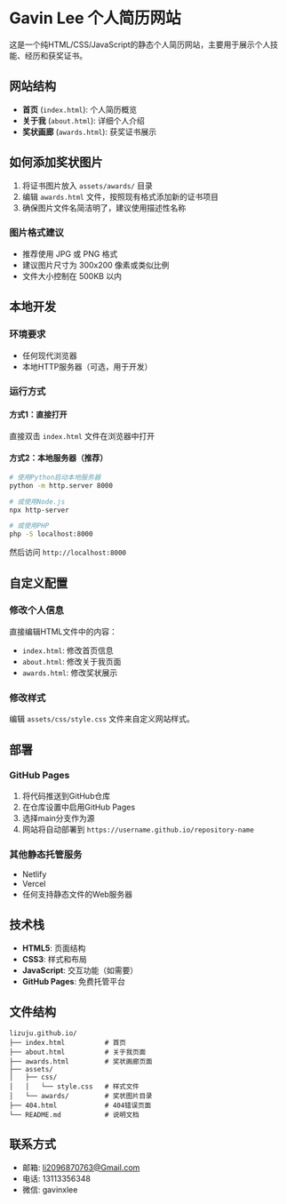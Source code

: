 # Gavin Lee 个人简历网站

这是一个纯HTML/CSS/JavaScript的静态个人简历网站，主要用于展示个人技能、经历和获奖证书。

## 网站结构

- **首页** (`index.html`): 个人简历概览
- **关于我** (`about.html`): 详细个人介绍
- **奖状画廊** (`awards.html`): 获奖证书展示

## 如何添加奖状图片

1. 将证书图片放入 `assets/awards/` 目录
2. 编辑 `awards.html` 文件，按照现有格式添加新的证书项目
3. 确保图片文件名简洁明了，建议使用描述性名称

### 图片格式建议
- 推荐使用 JPG 或 PNG 格式
- 建议图片尺寸为 300x200 像素或类似比例
- 文件大小控制在 500KB 以内

## 本地开发

### 环境要求
- 任何现代浏览器
- 本地HTTP服务器（可选，用于开发）

### 运行方式

#### 方式1：直接打开
直接双击 `index.html` 文件在浏览器中打开

#### 方式2：本地服务器（推荐）
```bash
# 使用Python启动本地服务器
python -m http.server 8000

# 或使用Node.js
npx http-server

# 或使用PHP
php -S localhost:8000
```

然后访问 `http://localhost:8000`

## 自定义配置

### 修改个人信息
直接编辑HTML文件中的内容：
- `index.html`: 修改首页信息
- `about.html`: 修改关于我页面
- `awards.html`: 修改奖状展示

### 修改样式
编辑 `assets/css/style.css` 文件来自定义网站样式。

## 部署

### GitHub Pages
1. 将代码推送到GitHub仓库
2. 在仓库设置中启用GitHub Pages
3. 选择main分支作为源
4. 网站将自动部署到 `https://username.github.io/repository-name`

### 其他静态托管服务
- Netlify
- Vercel
- 任何支持静态文件的Web服务器

## 技术栈

- **HTML5**: 页面结构
- **CSS3**: 样式和布局
- **JavaScript**: 交互功能（如需要）
- **GitHub Pages**: 免费托管平台

## 文件结构

```
lizuju.github.io/
├── index.html          # 首页
├── about.html          # 关于我页面
├── awards.html         # 奖状画廊页面
├── assets/
│   ├── css/
│   │   └── style.css   # 样式文件
│   └── awards/         # 奖状图片目录
├── 404.html            # 404错误页面
└── README.md           # 说明文档
```

## 联系方式

- 邮箱: li2096870763@Gmail.com
- 电话: 13113356348
- 微信: gavinxlee
